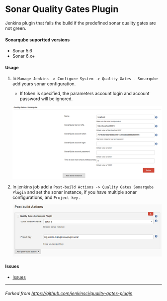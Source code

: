 # Sonar Quality Gates Plugin
Jenkins plugin that fails the build if the predefined sonar quality gates are not green.

#### Sonarqube suportted versions

* Sonar 5.6
* Sonar 6.x+

#### Usage 

1. In `Manage Jenkins -> Configure System -> Quality Gates - Sonarqube` add yours sonar configuration.
    * If token is specified, the parameters account login and account password will be ignored.

    ![Plugin Configuration](docs/img/01-sonar-config.png)

2. In jenkins job add a `Post-build Actions -> Quality Gates Sonarqube Plugin` and set the sonar instance, if you have multiple sonar configurations, and `Project key` .

    ![Job Configuration](docs/img/02-post-build.png)

#### Issues

- [Issues](https://issues.jenkins-ci.org/issues/?jql=project%20%3D%20JENKINS%20AND%20status%20in%20(Open%2C%20%22In%20Progress%22%2C%20Reopened%2C%20%22In%20Review%22)%20AND%20component%20%3D%20sonar-quality-gates-plugin)
_______
###### _Forked from https://github.com/jenkinsci/quality-gates-plugin_
